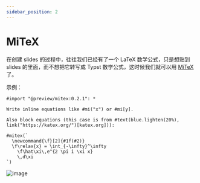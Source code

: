 ```yaml
---
sidebar_position: 2
---
```


# MiTeX

在创建 slides 的过程中，往往我们已经有了一个 LaTeX 数学公式，只是想贴到 slides 的里面，而不想把它转写成 Typst 数学公式，这时候我们就可以用 [MiTeX](https://github.com/mitex-rs/mitex) 了。

示例：

```typst
#import "@preview/mitex:0.2.1": *

Write inline equations like #mi("x") or #mi[y].

Also block equations (this case is from #text(blue.lighten(20%), link("https://katex.org/")[katex.org])):

#mitex(`
  \newcommand{\f}[2]{#1f(#2)}
  \f\relax{x} = \int_{-\infty}^\infty
    \f\hat\xi\,e^{2 \pi i \xi x}
    \,d\xi
`)
```

![image](https://github.com/mitex-rs/mitex/assets/34951714/c425b2ae-b50b-46a8-a451-4d9e8e70626b)
